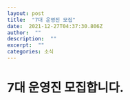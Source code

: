 ```yaml
---
layout: post 
title:  "7대 운영진 모집" 
date:  2021-12-27T04:37:30.806Z 
author:  "" 
description:  "" 
excerpt:  "" 
categories: 소식 
---
```


# 7대 운영진 모집합니다.

